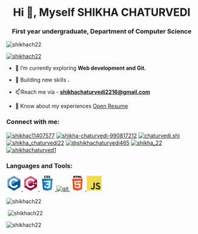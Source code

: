 <h1 align="center">Hi 👋, Myself SHIKHA CHATURVEDI</h1> 
<h3 align="center">First year undergraduate, Department of Computer Science</h3>

<p align="left"> <img src="https://komarev.com/ghpvc/?username=shikhach22&label=Profile%20views&color=0e75b6&style=flat" alt="shikhach22" /> </p>

<p align="left"> <a href="https://github.com/ryo-ma/github-profile-trophy"><img src="https://github-profile-trophy.vercel.app/?username=shikhach22" alt="shikhach22" /></a> </p>



- 🌱 I’m currently exploring **Web development and Git.**

- 💬 Building new skills **.**

- 📫Reach me via - **shikhachaturvedi2216@gmail.com**

- 📄 Know about my experiences [Open Resume](https://drive.google.com/file/d/1ZqRDzxLZZyoAZXQokkzI58apkwQnvwI1/view?usp=sharing)

<h3 align="left">Connect with me:</h3>
<p align="left">
<a href="https://twitter.com/shikhac11407577" target="blank"><img align="center" src="https://raw.githubusercontent.com/rahuldkjain/github-profile-readme-generator/master/src/images/icons/Social/twitter.svg" alt="shikhac11407577" height="30" width="40" /></a>
<a href="https://linkedin.com/in/shikha-chaturvedi-990817212" target="blank"><img align="center" src="https://raw.githubusercontent.com/rahuldkjain/github-profile-readme-generator/master/src/images/icons/Social/linked-in-alt.svg" alt="shikha-chaturvedi-990817212" height="30" width="40" /></a>
<a href="https://fb.com/chaturvedi.shi" target="blank"><img align="center" src="https://raw.githubusercontent.com/rahuldkjain/github-profile-readme-generator/master/src/images/icons/Social/facebook.svg" alt="chaturvedi.shi" height="30" width="40" /></a>
<a href="https://instagram.com/shikha_chaturvedi22" target="blank"><img align="center" src="https://raw.githubusercontent.com/rahuldkjain/github-profile-readme-generator/master/src/images/icons/Social/instagram.svg" alt="shikha_chaturvedi22" height="30" width="40" /></a>
<a href="https://medium.com/@shikhachaturvedi465" target="blank"><img align="center" src="https://raw.githubusercontent.com/rahuldkjain/github-profile-readme-generator/master/src/images/icons/Social/medium.svg" alt="@shikhachaturvedi465" height="30" width="40" /></a>
<a href="https://www.codechef.com/users/shikha_22" target="blank"><img align="center" src="https://cdn.jsdelivr.net/npm/simple-icons@3.1.0/icons/codechef.svg" alt="shikha_22" height="30" width="40" /></a>
<a href="https://www.hackerrank.com/shikhachaturved1" target="blank"><img align="center" src="https://raw.githubusercontent.com/rahuldkjain/github-profile-readme-generator/master/src/images/icons/Social/hackerrank.svg" alt="shikhachaturved1" height="30" width="40" /></a>
</p>

<h3 align="left">Languages and Tools:</h3> 
<p align="left"> <a href="https://www.cprogramming.com/" target="_blank" rel="noreferrer"> <img src="https://raw.githubusercontent.com/devicons/devicon/master/icons/c/c-original.svg" alt="c" width="40" height="40"/> </a> <a href="https://www.w3schools.com/cpp/" target="_blank" rel="noreferrer"> <img src="https://raw.githubusercontent.com/devicons/devicon/master/icons/cplusplus/cplusplus-original.svg" alt="cplusplus" width="40" height="40"/> </a> <a href="https://www.w3schools.com/css/" target="_blank" rel="noreferrer"> <img src="https://raw.githubusercontent.com/devicons/devicon/master/icons/css3/css3-original-wordmark.svg" alt="css3" width="40" height="40"/> </a> <a href="https://git-scm.com/" target="_blank" rel="noreferrer"> <img src="https://www.vectorlogo.zone/logos/git-scm/git-scm-icon.svg" alt="git" width="40" height="40"/> </a> <a href="https://www.w3.org/html/" target="_blank" rel="noreferrer"> <img src="https://raw.githubusercontent.com/devicons/devicon/master/icons/html5/html5-original-wordmark.svg" alt="html5" width="40" height="40"/> </a> <a href="https://developer.mozilla.org/en-US/docs/Web/JavaScript" target="_blank" rel="noreferrer"> <img src="https://raw.githubusercontent.com/devicons/devicon/master/icons/javascript/javascript-original.svg" alt="javascript" width="40" height="40"/> </a> </p>

<p><img align="center" src="https://github-readme-streak-stats.herokuapp.com/?user=shikhach22&" alt="shikhach22" />

&nbsp;<img align="centre" src="https://github-readme-stats.vercel.app/api?username=shikhach22&show_icons=true&locale=en" alt="shikhach22" /></p>

<p><img align="left" src="https://github-readme-stats.vercel.app/api/top-langs?username=shikhach22&show_icons=true&locale=en&layout=compact" alt="shikhach22" /></p>
